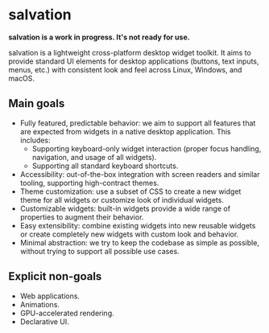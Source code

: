 # salvation

**salvation is a work in progress. It's not ready for use.**

salvation is a lightweight cross-platform desktop widget toolkit. It aims to provide standard UI elements for desktop applications (buttons, text inputs, menus, etc.) with consistent look and feel across Linux, Windows, and macOS.

## Main goals

- Fully featured, predictable behavior: we aim to support all features that are expected from widgets in a native desktop application. This includes:
    - Supporting keyboard-only widget interaction (proper focus handling, navigation, and usage of all widgets).
    - Supporting all standard keyboard shortcuts.
- Accessibility: out-of-the-box integration with screen readers and similar tooling, supporting high-contract themes.
- Theme customization: use a subset of CSS to create a new widget theme for all widgets or customize look of individual widgets.
- Customizable widgets: built-in widgets provide a wide range of properties to augment their behavior.
- Easy extensibility: combine existing widgets into new reusable widgets or create completely new widgets with custom look and behavior.
- Minimal abstraction: we try to keep the codebase as simple as possible, without trying to support all possible use cases.

## Explicit non-goals

- Web applications.
- Animations.
- GPU-accelerated rendering.
- Declarative UI.

